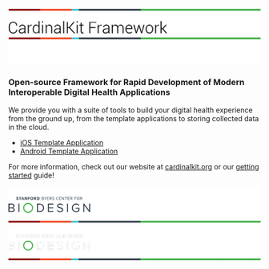 <!--

This source file is part of the CardinalKit open-source project

SPDX-FileCopyrightText: 2022 CardinalKit and the project authors (see CONTRIBUTORS.md)

SPDX-License-Identifier: MIT

-->

![CardinalKit Logo](https://raw.githubusercontent.com/CardinalKit/.github/main/assets/ck-header-light.png#gh-light-mode-only)
![CardinalKit Logo](https://raw.githubusercontent.com/CardinalKit/.github/main/assets/ck-header-dark.png#gh-dark-mode-only)

### Open-source Framework for Rapid Development of Modern Interoperable Digital Health Applications

We provide you with a suite of tools to build your digital health experience from the ground up, from the template applications to storing collected data in the cloud.

- [iOS Template Application](https://github.com/cardinalkit/cardinalkit)
- [Android Template Application](https://github.com/cardinalkit/cardinalkit-android)

For more information, check out our website at [cardinalkit.org](https://cardinalkit.org) or our [getting started](https://cardinalkit.org/cardinalkit-docs/) guide!

![Stanford Byers Center for Biodesign Logo](https://raw.githubusercontent.com/CardinalKit/.github/main/assets/ck-footer-light.png#gh-light-mode-only)
![Stanford Byers Center for Biodesign Logo](https://raw.githubusercontent.com/CardinalKit/.github/main/assets/ck-footer-dark.png#gh-dark-mode-only)
